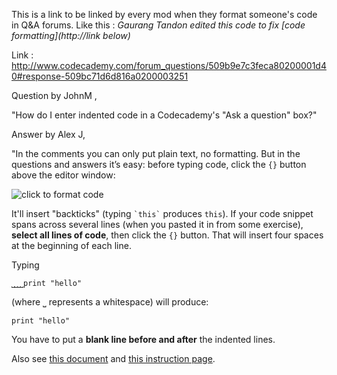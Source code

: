 This is a link to be linked by every mod when they format someone's code in Q&A forums. 
Like this : *Gaurang Tandon edited this code to fix [code formatting](http://link below)*

Link : http://www.codecademy.com/forum_questions/509b9e7c3feca80200001d40#response-509bc71d6d816a0200003251

Question by JohnM ,

"How do I enter indented code in a Codecademy's "Ask a question" box?"

Answer by Alex J,

"In the comments you can only put plain text, no formatting. But in the questions and answers it’s easy: before typing code, click the `{}` button above the editor window:  

![](http://i.imgur.com/YANKyJS.png "click to format code")

It'll insert "backticks" (typing `` `this` `` produces `this`). If your code snippet spans across several lines (when you pasted it in from some exercise), **select all lines of code**, then click the `{}` button. That will insert four spaces at the beginning of each line.

Typing 

`⎵⎵⎵⎵print "hello"`

(where ⎵ represents a whitespace) will produce:

    print "hello"

You have to put a **blank line before and after** the indented lines.

Also see [this document][1] and [this instruction page][2].

  [1]: http://www.codecademy.com/docs/forum_guidelines#markdown
  [2]: http://jsbin.com/akewog/1 
